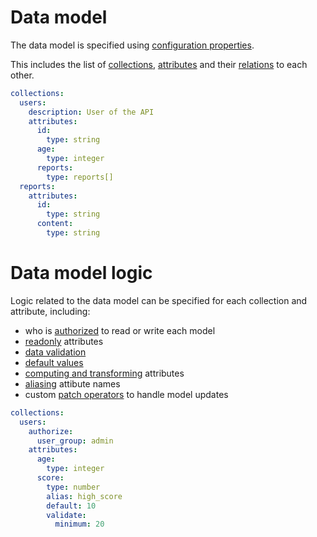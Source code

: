 # Data model

The data model is specified using
[configuration properties](../configuration/configuration.md#properties).

This includes the list of [collections](collections.md),
[attributes](collections.md#attributes) and their [relations](relations.md) to
each other.

```yml
collections:
  users:
    description: User of the API
    attributes:
      id:
        type: string
      age:
        type: integer
      reports:
        type: reports[]
  reports:
    attributes:
      id:
        type: string
      content:
        type: string
```

# Data model logic

Logic related to the data model can be specified for each collection and
attribute, including:

- who is [authorized](authorization.md) to read or write each model
- [readonly](authorization.md#readonly-attributes) attributes
- [data validation](validation.md)
- [default values](default.md)
- [computing and transforming](transformation.md) attributes
- [aliasing](compatibility.md) attibute names
- custom [patch operators](patch.md) to handle model updates

```yml
collections:
  users:
    authorize:
      user_group: admin
    attributes:
      age:
        type: integer
      score:
        type: number
        alias: high_score
        default: 10
        validate:
          minimum: 20
```
